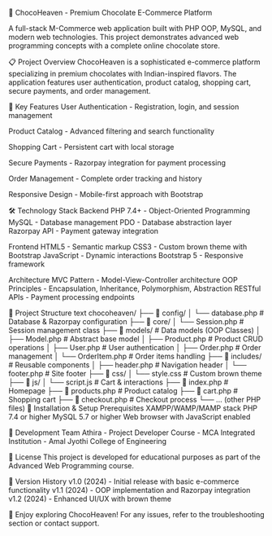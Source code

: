🍫 ChocoHeaven - Premium Chocolate E-Commerce Platform

A full-stack M-Commerce web application built with PHP OOP, MySQL, and modern web technologies. This project demonstrates advanced web programming concepts with a complete online chocolate store.

📋 Project Overview
ChocoHeaven is a sophisticated e-commerce platform specializing in premium chocolates with Indian-inspired flavors. The application features user authentication, product catalog, shopping cart, secure payments, and order management.

🎯 Key Features
User Authentication - Registration, login, and session management 

Product Catalog - Advanced filtering and search functionality

Shopping Cart - Persistent cart with local storage

Secure Payments - Razorpay integration for payment processing

Order Management - Complete order tracking and history

Responsive Design - Mobile-first approach with Bootstrap

🛠️ Technology Stack
Backend
PHP 7.4+ - Object-Oriented Programming
MySQL - Database management
PDO - Database abstraction layer
Razorpay API - Payment gateway integration

Frontend
HTML5 - Semantic markup
CSS3 - Custom brown theme with Bootstrap
JavaScript - Dynamic interactions
Bootstrap 5 - Responsive framework

Architecture
MVC Pattern - Model-View-Controller architecture
OOP Principles - Encapsulation, Inheritance, Polymorphism, Abstraction
RESTful APIs - Payment processing endpoints

📁 Project Structure
text
chocoheaven/
├── 📁 config/
│   └── database.php                 # Database & Razorpay configuration
├── 📁 core/
│   └── Session.php                  # Session management class
├── 📁 models/                       # Data models (OOP Classes)
│   ├── Model.php                    # Abstract base model
│   ├── Product.php                  # Product CRUD operations
│   ├── User.php                     # User authentication
│   ├── Order.php                    # Order management
│   └── OrderItem.php                # Order items handling
├── 📁 includes/                     # Reusable components
│   ├── header.php                   # Navigation header
│   └── footer.php                   # Site footer
├── 📁 css/
│   └── style.css                    # Custom brown theme
├── 📁 js/
│   └── script.js                    # Cart & interactions
├── 📄 index.php                     # Homepage
├── 📄 products.php                  # Product catalog
├── 📄 cart.php                      # Shopping cart
├── 📄 checkout.php                  # Checkout process
└── ... (other PHP files)
🚀 Installation & Setup
Prerequisites
XAMPP/WAMP/MAMP stack
PHP 7.4 or higher
MySQL 5.7 or higher
Web browser with JavaScript enabled

👥 Development Team
Athira - Project Developer
Course - MCA Integrated
Institution - Amal Jyothi College of Engineering

📄 License
This project is developed for educational purposes as part of the Advanced Web Programming course.

🔄 Version History
v1.0 (2024) - Initial release with basic e-commerce functionality
v1.1 (2024) - OOP implementation and Razorpay integration
v1.2 (2024) - Enhanced UI/UX with brown theme

🍫 Enjoy exploring ChocoHeaven! For any issues, refer to the troubleshooting section or contact support.
